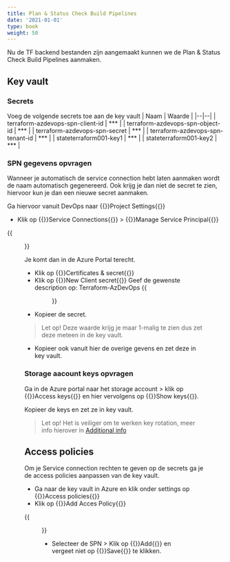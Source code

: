 ```yaml
---
title: Plan & Status Check Build Pipelines
date: '2021-01-01'
type: book
weight: 50
---
```


Nu de TF backend bestanden zijn aangemaakt kunnen we de Plan & Status Check Build Pipelines aanmaken.

<!--more-->

## Key vault

### Secrets
Voeg de volgende secrets toe aan de key vault
| Naam | Waarde |
|--|--|
| terraform-azdevops-spn-client-id | *** |
| terraform-azdevops-spn-object-id | *** |
| terraform-azdevops-spn-secret | *** |
| terraform-azdevops-spn-tenant-id | *** |
| stateterraform001-key1 | *** |
| stateterraform001-key2 | *** |

### SPN gegevens opvragen
Wanneer je automatisch de service connection hebt laten aanmaken wordt de naam automatisch gegenereerd. Ook krijg je dan niet de secret te zien, hiervoor kun je dan een nieuwe secret aanmaken. 

Ga hiervoor vanuit DevOps naar {{<hl>}}Project Settings{{</hl>}}
- Klik op {{<hl>}}Service Connections{{</hl>}} > {{<hl>}}Manage Service Principal{{</hl>}}

{{<figure library="true" src="azure-terraform/manageserviceprincipal.png" title="Manage Service Principal">}}

Je komt dan in de Azure Portal terecht.

- Klik op {{<hl>}}Certificates & secret{{</hl>}}
- Klik op {{<hl>}}New Client secret{{</hl>}}
Geef de gewenste description op: Terraform-AzDevOps
{{<figure library="true" src="azure-terraform/spnsecret.png" title="Add client secret">}}
- Kopieer de secret.

>Let op! Deze waarde krijg je maar 1-malig te zien dus zet deze meteen in de key vault.

- Kopieer ook vanuit hier de overige gevens en zet deze in key vault.

### Storage aacount keys opvragen
Ga in de Azure portal naar het storage account > klik op {{<hl>}}Access keys{{</hl>}} en hier vervolgens op {{<hl>}}Show keys{{</hl>}}.

Kopieer de keys en zet ze in key vault.

>Let op! Het is veiliger om te werken key rotation, meer info hierover in [Additional info](https://knoester-it.online/courses/azure-terraform/additional/)

## Access policies
Om je Service connection rechten te geven op de secrets ga je de access policies aanpassen van de key vault.

- Ga naar de key vault in Azure en klik onder settings op {{<hl>}}Access policies{{</hl>}}
- Klik op {{<hl>}}Add Acces Policy{{</hl>}}

{{<figure library="true" src="azure-terraform/kvaccesspolicy.png" title="Add access policy">}}

- Selecteer de SPN > Klik op {{<hl>}}Add{{</hl>}} en vergeet niet op {{<hl>}}Save{{</hl>}} te klikken.